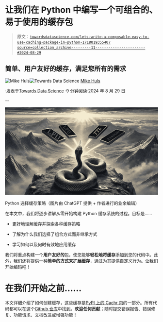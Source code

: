 # 让我们在 Python 中编写一个可组合的、易于使用的缓存包

> 原文：[`towardsdatascience.com/lets-write-a-composable-easy-to-use-caching-package-in-python-171801935540?source=collection_archive---------11-----------------------#2024-08-29`](https://towardsdatascience.com/lets-write-a-composable-easy-to-use-caching-package-in-python-171801935540?source=collection_archive---------11-----------------------#2024-08-29)

## 简单、用户友好的缓存，满足您所有的需求

[](https://mikehuls.medium.com/?source=post_page---byline--171801935540--------------------------------)![Mike Huls](https://mikehuls.medium.com/?source=post_page---byline--171801935540--------------------------------)[](https://towardsdatascience.com/?source=post_page---byline--171801935540--------------------------------)![Towards Data Science](https://towardsdatascience.com/?source=post_page---byline--171801935540--------------------------------) [Mike Huls](https://mikehuls.medium.com/?source=post_page---byline--171801935540--------------------------------)

·发表于[Towards Data Science](https://towardsdatascience.com/?source=post_page---byline--171801935540--------------------------------) ·9 分钟阅读·2024 年 8 月 29 日

--

![](img/c5c0b29c65a5b610fca4844dc0182202.png)

Python 选择缓存策略（图片由 ChatGPT 提供 + 作者进行的业余编辑）

在本文中，我们将逐步讲解从零开始构建 Python 缓存系统的过程。目标是……

+   更好地理解缓存并探索各种缓存策略

+   了解为什么我们选择了组合方式而非继承方式

+   学习如何以及何时有效地应用缓存

我们将重点构建一个**用户友好的**包，使您能够**轻松地将缓存**添加到您的代码中。此外，我们还将提供一种**简单的方式来扩展缓存**，通过为其提供自定义行为。让我们开始编码吧！

# 在我们开始之前……

本文详细介绍了如何创建缓存，这些缓存是[PyPI 上的 Cachr 包](https://pypi.org/project/cachr/)的一部分。所有代码都可以在这个[Github 仓库](https://github.com/mike-huls/cachr)中找到。**欢迎任何贡献**；随时提交错误报告、错误修复、功能请求、文档改进或增强功能！
